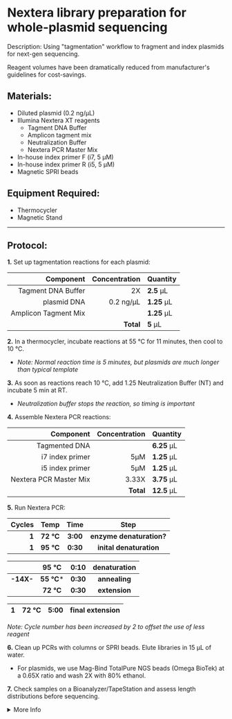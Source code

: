 Nextera library preparation for whole-plasmid sequencing
================================================================================
Description: Using "tagmentation" workflow to fragment and index plasmids for next-gen sequencing.

Reagent volumes have been dramatically reduced from manufacturer's guidelines for cost-savings.

Materials:
--------------------------------------------------------------------------------
  * Diluted plasmid (0.2 ng/µL)
  * Illumina Nextera XT reagents
    * Tagment DNA Buffer
    * Amplicon tagment mix
    * Neutralization Buffer
    * Nextera PCR Master Mix
  * In-house index primer F (i7, 5 µM)
  * In-house index primer R (i5, 5 µM)
  * Magnetic SPRI beads

Equipment Required:
--------------------------------------------------------------------------------
  * Thermocycler
  * Magnetic Stand
  
___
Protocol:
--------------------------------------------------------------------------------

**1.** Set up tagmentation reactions for each plasmid:

  | Component | Concentration | Quantity | 
  | ---------: | ---------: | :---------- |
  | Tagment DNA Buffer | 2X | **2.5**  µL | 
  | plasmid DNA | 0.2 ng/µL | **1.25**  µL |
  | Amplicon Tagment Mix || **1.25**  µL |
  || **Total** | **5** µL |
  
  <!-- : in the pipes specify justification -->
  <!-- **X** bolds the inside -->
  
 **2.** In a thermocycler, incubate reactions at 55 °C for 11 minutes, then cool to 10 °C.
   * *Note: Normal reaction time is 5 minutes, but plasmids are much longer than typical template* 

**3.** As soon as reactions reach 10 °C, add 1.25 Neutralization Buffer (NT) and incubate 5 min at RT.
  * *Neutralization buffer stops the reaction, so timing is important*
  
**4.** Assemble Nextera PCR reactions:

  | Component | Concentration | Quantity | 
  | ---------: | ---------: | :---------- |
  | Tagmented DNA | | **6.25**  µL | 
  | i7 index primer | 5µM | **1.25**  µL |
  | i5 index primer | 5µM | **1.25**  µL |
  | Nextera PCR Master Mix |3.33X| **3.75**  µL |
  || **Total** | **12.5** µL |
  
**5.** Run Nextera PCR:

  | Cycles | Temp | Time | Step |
  | ---------: | :--------: | :---------: |:---------: |
  | **1** | **72 °C** | **3:00** | **enzyme denaturation?** |
  | **1** | **95 °C** | **0:30** | **inital denaturation** |
  
  || 95 °C | 0:10 | denaturation |
  | ---------: | :--------: | :---------: |:---------: |
  | **-14X-** | **55 °C*** | **0:30** | **annealing** |
  || **72 °C** | **0:30** | **extension** |
 
  | 1 | 72 °C | 5:00 | final extension |
  | ---------: | :--------: | :---------: |:---------: |

*Note: Cycle number has been increased by 2 to offset the use of less reagent*

**6.** Clean up PCRs with columns or SPRI beads. Elute libraries in 15 µL of water.
  * For plasmids, we use Mag-Bind TotalPure NGS beads (Omega BioTek) at a 0.65X ratio and wash 2X with 80% ethanol.
  
**7.** Check samples on a Bioanalyzer/TapeStation and assess length distributions before sequencing.

  
<!-- The text below creates dropdown lists for links to next steps or hyperlinks -->

<details>
  <summary>More Info</summary>
  
  <a href="https://support.illumina.com/content/dam/illumina-support/documents/documentation/chemistry_documentation/samplepreps_nextera/nextera-xt/nextera-xt-library-prep-reference-guide-15031942-05.pdf">
Detailed Nextera Information</a>

<br/>

  <a href="http://gc3fstorage.uoregon.edu/IMAGES/Evaluation_of_Omega_Mag-Bind_TotalPure_NGS_Beads_MWeitzman_April2018.pdf">
Determining Bead Cutoffs</a>  

</details>
